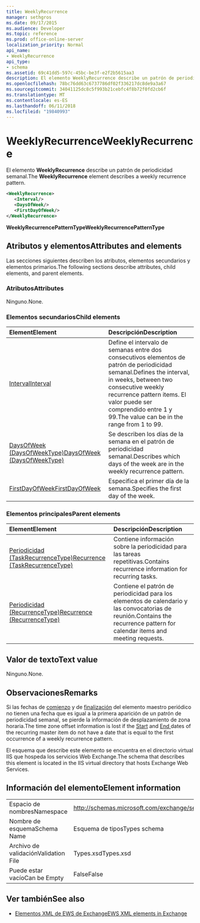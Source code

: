 ```yaml
---
title: WeeklyRecurrence
manager: sethgros
ms.date: 09/17/2015
ms.audience: Developer
ms.topic: reference
ms.prod: office-online-server
localization_priority: Normal
api_name:
- WeeklyRecurrence
api_type:
- schema
ms.assetid: 69c41dd5-597c-45bc-be3f-e2f2b5615aa3
description: El elemento WeeklyRecurrence describe un patrón de periodicidad semanal.
ms.openlocfilehash: 78bc76dd63c6737786df02f336217dc8de9a3a67
ms.sourcegitcommit: 34041125dc8c5f993b21cebfc4f8b72f0fd2cb6f
ms.translationtype: MT
ms.contentlocale: es-ES
ms.lasthandoff: 06/11/2018
ms.locfileid: "19840993"
---
```

# <a name="weeklyrecurrence"></a><span data-ttu-id="39a9e-103">WeeklyRecurrence</span><span class="sxs-lookup"><span data-stu-id="39a9e-103">WeeklyRecurrence</span></span>

<span data-ttu-id="39a9e-104">El elemento **WeeklyRecurrence** describe un patrón de periodicidad semanal.</span><span class="sxs-lookup"><span data-stu-id="39a9e-104">The **WeeklyRecurrence** element describes a weekly recurrence pattern.</span></span> 
  
```XML
<WeeklyRecurrence>
   <Interval/>
   <DaysOfWeek/>
   <FirstDayOfWeek/>
</WeeklyRecurrence>
```

 <span data-ttu-id="39a9e-105">**WeeklyRecurrencePatternType**</span><span class="sxs-lookup"><span data-stu-id="39a9e-105">**WeeklyRecurrencePatternType**</span></span>
## <a name="attributes-and-elements"></a><span data-ttu-id="39a9e-106">Atributos y elementos</span><span class="sxs-lookup"><span data-stu-id="39a9e-106">Attributes and elements</span></span>

<span data-ttu-id="39a9e-107">Las secciones siguientes describen los atributos, elementos secundarios y elementos primarios.</span><span class="sxs-lookup"><span data-stu-id="39a9e-107">The following sections describe attributes, child elements, and parent elements.</span></span>
  
### <a name="attributes"></a><span data-ttu-id="39a9e-108">Atributos</span><span class="sxs-lookup"><span data-stu-id="39a9e-108">Attributes</span></span>

<span data-ttu-id="39a9e-109">Ninguno.</span><span class="sxs-lookup"><span data-stu-id="39a9e-109">None.</span></span>
  
### <a name="child-elements"></a><span data-ttu-id="39a9e-110">Elementos secundarios</span><span class="sxs-lookup"><span data-stu-id="39a9e-110">Child elements</span></span>

|<span data-ttu-id="39a9e-111">**Element**</span><span class="sxs-lookup"><span data-stu-id="39a9e-111">**Element**</span></span>|<span data-ttu-id="39a9e-112">**Descripción**</span><span class="sxs-lookup"><span data-stu-id="39a9e-112">**Description**</span></span>|
|:-----|:-----|
|[<span data-ttu-id="39a9e-113">Interval</span><span class="sxs-lookup"><span data-stu-id="39a9e-113">Interval</span></span>](interval.md) <br/> |<span data-ttu-id="39a9e-114">Define el intervalo de semanas entre dos consecutivos elementos de patrón de periodicidad semanal.</span><span class="sxs-lookup"><span data-stu-id="39a9e-114">Defines the interval, in weeks, between two consecutive weekly recurrence pattern items.</span></span> <span data-ttu-id="39a9e-115">El valor puede ser comprendido entre 1 y 99.</span><span class="sxs-lookup"><span data-stu-id="39a9e-115">The value can be in the range from 1 to 99.</span></span>  <br/> |
|[<span data-ttu-id="39a9e-116">DaysOfWeek (DaysOfWeekType)</span><span class="sxs-lookup"><span data-stu-id="39a9e-116">DaysOfWeek (DaysOfWeekType)</span></span>](daysofweek-daysofweektype.md) <br/> |<span data-ttu-id="39a9e-117">Se describen los días de la semana en el patrón de periodicidad semanal.</span><span class="sxs-lookup"><span data-stu-id="39a9e-117">Describes which days of the week are in the weekly recurrence pattern.</span></span>  <br/> |
|[<span data-ttu-id="39a9e-118">FirstDayOfWeek</span><span class="sxs-lookup"><span data-stu-id="39a9e-118">FirstDayOfWeek</span></span>](firstdayofweek.md) <br/> |<span data-ttu-id="39a9e-119">Especifica el primer día de la semana.</span><span class="sxs-lookup"><span data-stu-id="39a9e-119">Specifies the first day of the week.</span></span>  <br/> |
   
### <a name="parent-elements"></a><span data-ttu-id="39a9e-120">Elementos principales</span><span class="sxs-lookup"><span data-stu-id="39a9e-120">Parent elements</span></span>

|<span data-ttu-id="39a9e-121">**Element**</span><span class="sxs-lookup"><span data-stu-id="39a9e-121">**Element**</span></span>|<span data-ttu-id="39a9e-122">**Descripción**</span><span class="sxs-lookup"><span data-stu-id="39a9e-122">**Description**</span></span>|
|:-----|:-----|
|[<span data-ttu-id="39a9e-123">Periodicidad (TaskRecurrenceType)</span><span class="sxs-lookup"><span data-stu-id="39a9e-123">Recurrence (TaskRecurrenceType)</span></span>](recurrence-taskrecurrencetype.md) <br/> |<span data-ttu-id="39a9e-124">Contiene información sobre la periodicidad para las tareas repetitivas.</span><span class="sxs-lookup"><span data-stu-id="39a9e-124">Contains recurrence information for recurring tasks.</span></span>  <br/> |
|[<span data-ttu-id="39a9e-125">Periodicidad (RecurrenceType)</span><span class="sxs-lookup"><span data-stu-id="39a9e-125">Recurrence (RecurrenceType)</span></span>](recurrence-recurrencetype.md) <br/> |<span data-ttu-id="39a9e-126">Contiene el patrón de periodicidad para los elementos de calendario y las convocatorias de reunión.</span><span class="sxs-lookup"><span data-stu-id="39a9e-126">Contains the recurrence pattern for calendar items and meeting requests.</span></span>  <br/> |
   
## <a name="text-value"></a><span data-ttu-id="39a9e-127">Valor de texto</span><span class="sxs-lookup"><span data-stu-id="39a9e-127">Text value</span></span>

<span data-ttu-id="39a9e-128">Ninguno.</span><span class="sxs-lookup"><span data-stu-id="39a9e-128">None.</span></span>
  
## <a name="remarks"></a><span data-ttu-id="39a9e-129">Observaciones</span><span class="sxs-lookup"><span data-stu-id="39a9e-129">Remarks</span></span>

<span data-ttu-id="39a9e-130">Si las fechas de [comienzo](start.md) y de [finalización](end-ex15websvcsotherref.md) del elemento maestro periódico no tienen una fecha que es igual a la primera aparición de un patrón de periodicidad semanal, se pierde la información de desplazamiento de zona horaria.</span><span class="sxs-lookup"><span data-stu-id="39a9e-130">The time zone offset information is lost if the [Start](start.md) and [End ](end-ex15websvcsotherref.md) dates of the recurring master item do not have a date that is equal to the first occurrence of a weekly recurrence pattern.</span></span> 
  
<span data-ttu-id="39a9e-131">El esquema que describe este elemento se encuentra en el directorio virtual IIS que hospeda los servicios Web Exchange.</span><span class="sxs-lookup"><span data-stu-id="39a9e-131">The schema that describes this element is located in the IIS virtual directory that hosts Exchange Web Services.</span></span>
  
## <a name="element-information"></a><span data-ttu-id="39a9e-132">Información del elemento</span><span class="sxs-lookup"><span data-stu-id="39a9e-132">Element information</span></span>

|||
|:-----|:-----|
|<span data-ttu-id="39a9e-133">Espacio de nombres</span><span class="sxs-lookup"><span data-stu-id="39a9e-133">Namespace</span></span>  <br/> |http://schemas.microsoft.com/exchange/services/2006/types  <br/> |
|<span data-ttu-id="39a9e-134">Nombre de esquema</span><span class="sxs-lookup"><span data-stu-id="39a9e-134">Schema Name</span></span>  <br/> |<span data-ttu-id="39a9e-135">Esquema de tipos</span><span class="sxs-lookup"><span data-stu-id="39a9e-135">Types schema</span></span>  <br/> |
|<span data-ttu-id="39a9e-136">Archivo de validación</span><span class="sxs-lookup"><span data-stu-id="39a9e-136">Validation File</span></span>  <br/> |<span data-ttu-id="39a9e-137">Types.xsd</span><span class="sxs-lookup"><span data-stu-id="39a9e-137">Types.xsd</span></span>  <br/> |
|<span data-ttu-id="39a9e-138">Puede estar vacío</span><span class="sxs-lookup"><span data-stu-id="39a9e-138">Can be Empty</span></span>  <br/> |<span data-ttu-id="39a9e-139">False</span><span class="sxs-lookup"><span data-stu-id="39a9e-139">False</span></span>  <br/> |
   
## <a name="see-also"></a><span data-ttu-id="39a9e-140">Ver también</span><span class="sxs-lookup"><span data-stu-id="39a9e-140">See also</span></span>



- [<span data-ttu-id="39a9e-141">Elementos XML de EWS de Exchange</span><span class="sxs-lookup"><span data-stu-id="39a9e-141">EWS XML elements in Exchange</span></span>](ews-xml-elements-in-exchange.md)

